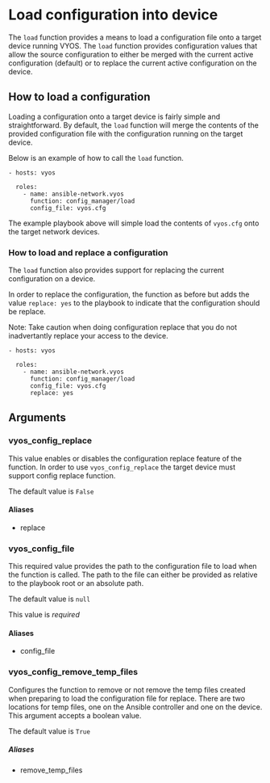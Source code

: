 # Load configuration into device
The `load` function provides a means to load a configuration file onto a
target device running VYOS. The `load` function provides configuration
values that allow the source configuration to either be merged with the
current active configuration (default) or to replace the current active
configuration on the device.  


## How to load a configuration
Loading a configuration onto a target device is fairly simple and
straightforward. By default, the `load` function will merge the
contents of the provided configuration file with the configuration running on
the target device.  

Below is an example of how to call the `load` function.

```
- hosts: vyos
  
  roles:
    - name: ansible-network.vyos
      function: config_manager/load
      config_file: vyos.cfg
```

The example playbook above will simple load the contents of `vyos.cfg` onto the
target network devices.

### How to load and replace a configuration
The `load` function also provides support for replacing the current
configuration on a device.

In order to replace the configuration, the function as before but adds the
value `replace: yes` to the playbook to indicate that the configuration should
be replace.

Note: Take caution when doing configuration replace that you do not
inadvertantly replace your access to the device.

```
- hosts: vyos

  roles:
    - name: ansible-network.vyos
      function: config_manager/load
      config_file: vyos.cfg
      replace: yes
```

## Arguments

### vyos_config_replace

This value enables or disables the configuration replace feature of the
function. In order to use `vyos_config_replace` the target device must
support config replace function.

The default value is `False`

#### Aliases
* replace

### vyos_config_file

This required value provides the path to the configuration file to load when
the function is called. The path to the file can either be provided as
relative to the playbook root or an absolute path.  

The default value is `null`

This value is *required*

#### Aliases

* config_file

### vyos_config_remove_temp_files

Configures the function to remove or not remove the temp files created when
preparing to load the configuration file for replace. There are two locations
for temp files, one on the Ansible controller and one on the device. This
argument accepts a boolean value.

The default value is `True`

##### Aliases

* remove_temp_files
